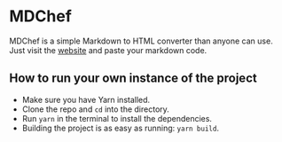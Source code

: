 # MDChef
MDChef is a simple Markdown to HTML converter than anyone can use. Just visit the [website](https://mdchef.netlify.app) and paste your markdown code.

## How to run your own instance of the project
- Make sure you have Yarn installed.
- Clone the repo and `cd` into the directory.
- Run `yarn` in the terminal to install the dependencies.
- Building the project is as easy as running: `yarn build`.